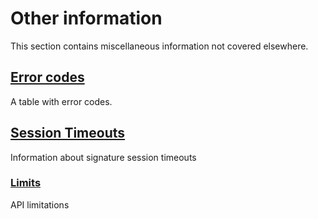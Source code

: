# Other information

This section contains miscellaneous information not covered elsewhere.

## [Error codes](error-codes.md#error-codes)

A table with error codes.

## [Session Timeouts](/sign/other-information/session-timeouts.md)

Information about signature session timeouts

### [Limits](/sign/limits.md)

API limitations

